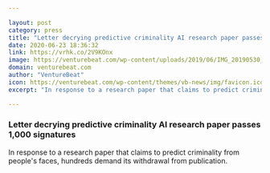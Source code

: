 ```yaml
---

layout: post
category: press
title: "Letter decrying predictive criminality AI research paper passes 1,000 signatures"
date: 2020-06-23 18:36:32
link: https://vrhk.co/2V9KOnx
image: https://venturebeat.com/wp-content/uploads/2019/06/IMG_20190530_135205.jpg?w=1200&strip=all
domain: venturebeat.com
author: "VentureBeat"
icon: https://venturebeat.com/wp-content/themes/vb-news/img/favicon.ico
excerpt: "In response to a research paper that claims to predict criminality from people's faces, hundreds demand its withdrawal from publication."

---
```


### Letter decrying predictive criminality AI research paper passes 1,000 signatures

In response to a research paper that claims to predict criminality from people's faces, hundreds demand its withdrawal from publication.